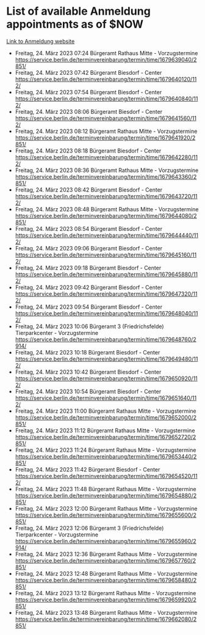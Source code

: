 # List of available Anmeldung appointments as of $NOW
[Link to Anmeldung website](https://service.berlin.de/terminvereinbarung/termin/tag.php?termin=1&anliegen[]=120686&dienstleisterlist=122210,122217,327316,122219,327312,122227,327314,122231,327346,122243,327348,122254,122252,329742,122260,329745,122262,329748,122271,327278,122273,327274,122277,327276,330436,122280,327294,122282,327290,122284,327292,122291,327270,122285,327266,122286,327264,122296,327268,150230,329760,122297,327286,122294,327284,122312,329763,122314,329775,122304,327330,122311,327334,122309,327332,317869,122281,327352,122279,329772,122283,122276,327324,122274,327326,122267,329766,122246,327318,122251,327320,122257,327322,122208,327298,122226,327300&herkunft=http%3A%2F%2Fservice.berlin.de%2Fdienstleistung%2F120686%2F)
- Freitag, 24. März 2023 07:24 Bürgeramt Rathaus Mitte - Vorzugstermine https://service.berlin.de/terminvereinbarung/termin/time/1679639040/2851/
- Freitag, 24. März 2023 07:42 Bürgeramt Biesdorf - Center https://service.berlin.de/terminvereinbarung/termin/time/1679640120/112/
- Freitag, 24. März 2023 07:54 Bürgeramt Biesdorf - Center https://service.berlin.de/terminvereinbarung/termin/time/1679640840/112/
- Freitag, 24. März 2023 08:06 Bürgeramt Biesdorf - Center https://service.berlin.de/terminvereinbarung/termin/time/1679641560/112/
- Freitag, 24. März 2023 08:12 Bürgeramt Rathaus Mitte - Vorzugstermine https://service.berlin.de/terminvereinbarung/termin/time/1679641920/2851/
- Freitag, 24. März 2023 08:18 Bürgeramt Biesdorf - Center https://service.berlin.de/terminvereinbarung/termin/time/1679642280/112/
- Freitag, 24. März 2023 08:36 Bürgeramt Rathaus Mitte - Vorzugstermine https://service.berlin.de/terminvereinbarung/termin/time/1679643360/2851/
- Freitag, 24. März 2023 08:42 Bürgeramt Biesdorf - Center https://service.berlin.de/terminvereinbarung/termin/time/1679643720/112/
- Freitag, 24. März 2023 08:48 Bürgeramt Rathaus Mitte - Vorzugstermine https://service.berlin.de/terminvereinbarung/termin/time/1679644080/2851/
- Freitag, 24. März 2023 08:54 Bürgeramt Biesdorf - Center https://service.berlin.de/terminvereinbarung/termin/time/1679644440/112/
- Freitag, 24. März 2023 09:06 Bürgeramt Biesdorf - Center https://service.berlin.de/terminvereinbarung/termin/time/1679645160/112/
- Freitag, 24. März 2023 09:18 Bürgeramt Biesdorf - Center https://service.berlin.de/terminvereinbarung/termin/time/1679645880/112/
- Freitag, 24. März 2023 09:42 Bürgeramt Biesdorf - Center https://service.berlin.de/terminvereinbarung/termin/time/1679647320/112/
- Freitag, 24. März 2023 09:54 Bürgeramt Biesdorf - Center https://service.berlin.de/terminvereinbarung/termin/time/1679648040/112/
- Freitag, 24. März 2023 10:06 Bürgeramt 3 (Friedrichsfelde) Tierparkcenter - Vorzugstermine https://service.berlin.de/terminvereinbarung/termin/time/1679648760/2914/
- Freitag, 24. März 2023 10:18 Bürgeramt Biesdorf - Center https://service.berlin.de/terminvereinbarung/termin/time/1679649480/112/
- Freitag, 24. März 2023 10:42 Bürgeramt Biesdorf - Center https://service.berlin.de/terminvereinbarung/termin/time/1679650920/112/
- Freitag, 24. März 2023 10:54 Bürgeramt Biesdorf - Center https://service.berlin.de/terminvereinbarung/termin/time/1679651640/112/
- Freitag, 24. März 2023 11:00 Bürgeramt Rathaus Mitte - Vorzugstermine https://service.berlin.de/terminvereinbarung/termin/time/1679652000/2851/
- Freitag, 24. März 2023 11:12 Bürgeramt Rathaus Mitte - Vorzugstermine https://service.berlin.de/terminvereinbarung/termin/time/1679652720/2851/
- Freitag, 24. März 2023 11:24 Bürgeramt Rathaus Mitte - Vorzugstermine https://service.berlin.de/terminvereinbarung/termin/time/1679653440/2851/
- Freitag, 24. März 2023 11:42 Bürgeramt Biesdorf - Center https://service.berlin.de/terminvereinbarung/termin/time/1679654520/112/
- Freitag, 24. März 2023 11:48 Bürgeramt Rathaus Mitte - Vorzugstermine https://service.berlin.de/terminvereinbarung/termin/time/1679654880/2851/
- Freitag, 24. März 2023 12:00 Bürgeramt Rathaus Mitte - Vorzugstermine https://service.berlin.de/terminvereinbarung/termin/time/1679655600/2851/
- Freitag, 24. März 2023 12:06 Bürgeramt 3 (Friedrichsfelde) Tierparkcenter - Vorzugstermine https://service.berlin.de/terminvereinbarung/termin/time/1679655960/2914/
- Freitag, 24. März 2023 12:36 Bürgeramt Rathaus Mitte - Vorzugstermine https://service.berlin.de/terminvereinbarung/termin/time/1679657760/2851/
- Freitag, 24. März 2023 12:48 Bürgeramt Rathaus Mitte - Vorzugstermine https://service.berlin.de/terminvereinbarung/termin/time/1679658480/2851/
- Freitag, 24. März 2023 13:12 Bürgeramt Rathaus Mitte - Vorzugstermine https://service.berlin.de/terminvereinbarung/termin/time/1679659920/2851/
- Freitag, 24. März 2023 13:48 Bürgeramt Rathaus Mitte - Vorzugstermine https://service.berlin.de/terminvereinbarung/termin/time/1679662080/2851/
